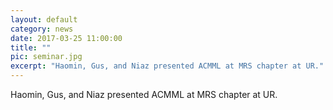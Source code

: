```yaml
---
layout: default
category: news
date: 2017-03-25 11:00:00
title: ""
pic: seminar.jpg
excerpt: "Haomin, Gus, and Niaz presented ACMML at MRS chapter at UR."
---
```

Haomin, Gus, and Niaz presented ACMML at MRS chapter at UR.

